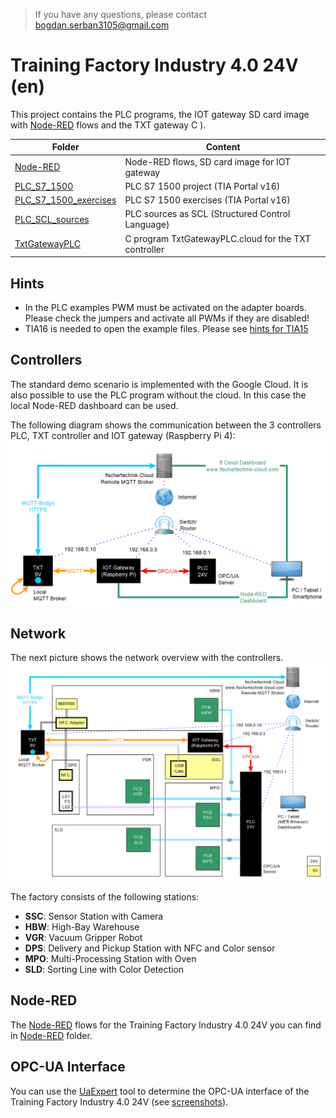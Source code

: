 > If you have any questions, please contact bogdan.serban3105@gmail.com

# Training Factory Industry 4.0 24V (en)
This project contains the PLC programs, the IOT gateway SD card image with [Node-RED](https://nodered.org/) flows and the TXT gateway C ).

| Folder | Content |
| --- | --- |
| [Node-RED](Node-RED/README.md)                             | Node-RED flows, SD card image for IOT gateway        |
| [PLC_S7_1500](PLC_S7_1500/README.md)                       | PLC S7 1500 project (TIA Portal v16)                 |
| [PLC_S7_1500_exercises](PLC_S7_1500_exercises/README.md)   | PLC S7 1500 exercises (TIA Portal v16)               |
| [PLC_SCL_sources](PLC_SCL_sources/README.md)               | PLC sources as SCL (Structured Control Language)     |
| [TxtGatewayPLC](TxtGatewayPLC/README.md)                   | C program TxtGatewayPLC.cloud for the TXT controller |

## Hints
* In the PLC examples PWM must be activated on the adapter boards. Please check the jumpers and activate all PWMs if they are disabled!
* TIA16 is needed to open the example files. Please see [hints for TIA15](hints_TIA15_TIA16.md) 

## Controllers
The standard demo scenario is implemented with the Google Cloud. It is also possible to use the PLC program without the cloud. In this case the local Node-RED dashboard can be used.

The following diagram shows the communication between the 3 controllers PLC, TXT controller and IOT gateway (Raspberry Pi 4):
![overview_communication_en](doc/overview_communication_en.png "overview communication")

## Network
The next picture shows the network overview with the controllers.
![factory_overview_en](doc/factory_overview_en.png "factory overview")

The factory consists of the following stations:
* **SSC**: Sensor Station with Camera
* **HBW**: High-Bay Warehouse
* **VGR**: Vacuum Gripper Robot
* **DPS**: Delivery and Pickup Station with NFC and Color sensor
* **MPO**: Multi-Processing Station with Oven
* **SLD**: Sorting Line with Color Detection

## Node-RED
The [Node-RED](https://nodered.org/) flows for the Training Factory Industry 4.0 24V you can find in [Node-RED](Node-RED/README.md) folder. 

## OPC-UA Interface
You can use the [UaExpert](https://www.unified-automation.com/) tool to determine the OPC-UA interface of the Training Factory Industry 4.0 24V (see [screenshots](OPC-UA.md)).
